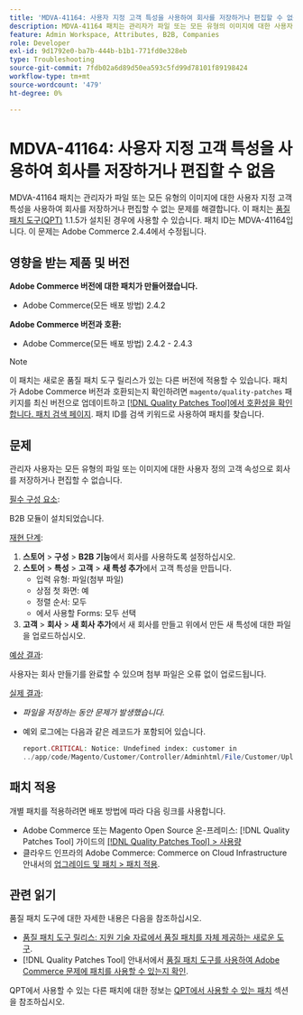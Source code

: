 ```yaml
---
title: 'MDVA-41164: 사용자 지정 고객 특성을 사용하여 회사를 저장하거나 편집할 수 없음'
description: MDVA-41164 패치는 관리자가 파일 또는 모든 유형의 이미지에 대한 사용자 지정 고객 특성을 사용하여 회사를 저장하거나 편집할 수 없는 문제를 해결합니다. 이 패치는 [Quality Patches Tool (QPT)](https://experienceleague.adobe.com/en/docs/commerce-operations/tools/quality-patches-tool/quality-patches-tool-to-self-serve-quality-patches) 1.1.5가 설치된 경우 사용할 수 있습니다. 패치 ID는 MDVA-41164입니다. 이 문제는 Adobe Commerce 2.4.4에서 수정됩니다.
feature: Admin Workspace, Attributes, B2B, Companies
role: Developer
exl-id: 9d1792e0-ba7b-444b-b1b1-771fd0e328eb
type: Troubleshooting
source-git-commit: 7fdb02a6d89d50ea593c5fd99d78101f89198424
workflow-type: tm+mt
source-wordcount: '479'
ht-degree: 0%

---
```


# MDVA-41164: 사용자 지정 고객 특성을 사용하여 회사를 저장하거나 편집할 수 없음

MDVA-41164 패치는 관리자가 파일 또는 모든 유형의 이미지에 대한 사용자 지정 고객 특성을 사용하여 회사를 저장하거나 편집할 수 없는 문제를 해결합니다. 이 패치는 [품질 패치 도구(QPT)](https://experienceleague.adobe.com/en/docs/commerce-operations/tools/quality-patches-tool/quality-patches-tool-to-self-serve-quality-patches) 1.1.5가 설치된 경우에 사용할 수 있습니다. 패치 ID는 MDVA-41164입니다. 이 문제는 Adobe Commerce 2.4.4에서 수정됩니다.

## 영향을 받는 제품 및 버전

**Adobe Commerce 버전에 대한 패치가 만들어졌습니다.**

* Adobe Commerce(모든 배포 방법) 2.4.2

**Adobe Commerce 버전과 호환:**

* Adobe Commerce(모든 배포 방법) 2.4.2 - 2.4.3

>[!NOTE]
>
>이 패치는 새로운 품질 패치 도구 릴리스가 있는 다른 버전에 적용할 수 있습니다. 패치가 Adobe Commerce 버전과 호환되는지 확인하려면 `magento/quality-patches` 패키지를 최신 버전으로 업데이트하고 [[!DNL Quality Patches Tool]에서 호환성을 확인합니다. 패치 검색 페이지](https://experienceleague.adobe.com/en/docs/commerce-operations/tools/quality-patches-tool/quality-patches-tool-to-self-serve-quality-patches). 패치 ID를 검색 키워드로 사용하여 패치를 찾습니다.

## 문제

관리자 사용자는 모든 유형의 파일 또는 이미지에 대한 사용자 정의 고객 속성으로 회사를 저장하거나 편집할 수 없습니다.

<u>필수 구성 요소</u>:

B2B 모듈이 설치되었습니다.

<u>재현 단계</u>:

1. **스토어** > **구성** > **B2B 기능**&#x200B;에서 회사를 사용하도록 설정하십시오.
1. **스토어** > **특성** > **고객** > **새 특성 추가**&#x200B;에서 고객 특성을 만듭니다.
   * 입력 유형: 파일(첨부 파일)
   * 상점 첫 화면: 예
   * 정렬 순서: 모두
   * 에서 사용할 Forms: 모두 선택
1. **고객** > **회사** > **새 회사 추가**&#x200B;에서 새 회사를 만들고 위에서 만든 새 특성에 대한 파일을 업로드하십시오.

<u>예상 결과</u>:

사용자는 회사 만들기를 완료할 수 있으며 첨부 파일은 오류 없이 업로드됩니다.

<u>실제 결과</u>:

* *파일을 저장하는 동안 문제가 발생했습니다.*
* 예외 로그에는 다음과 같은 레코드가 포함되어 있습니다.

  ```php
  report.CRITICAL: Notice: Undefined index: customer in
  ../app/code/Magento/Customer/Controller/Adminhtml/File/Customer/Upload.php on line 69
  ```

## 패치 적용

개별 패치를 적용하려면 배포 방법에 따라 다음 링크를 사용합니다.

* Adobe Commerce 또는 Magento Open Source 온-프레미스: [!DNL Quality Patches Tool] 가이드의 [[!DNL Quality Patches Tool] > 사용량](/help/tools/quality-patches-tool/usage.md)
* 클라우드 인프라의 Adobe Commerce: Commerce on Cloud Infrastructure 안내서의 [업그레이드 및 패치 > 패치 적용](https://experienceleague.adobe.com/docs/commerce-cloud-service/user-guide/develop/upgrade/apply-patches.html).

## 관련 읽기

품질 패치 도구에 대한 자세한 내용은 다음을 참조하십시오.

* [품질 패치 도구 릴리스: 지원 기술 자료에서 품질 패치를 자체 제공하는 새로운 도구](https://experienceleague.adobe.com/en/docs/commerce-operations/tools/quality-patches-tool/quality-patches-tool-to-self-serve-quality-patches).
* [!DNL Quality Patches Tool] 안내서에서 [품질 패치 도구를 사용하여 Adobe Commerce 문제에 패치를 사용할 수 있는지 확인](/help/tools/quality-patches-tool/patches-available-in-qpt/check-patch-for-magento-issue-with-magento-quality-patches.md).

QPT에서 사용할 수 있는 다른 패치에 대한 정보는 [QPT에서 사용할 수 있는 패치](https://support.magento.com/hc/en-us/sections/360010506631-Patches-available-in-MQP-tool-) 섹션을 참조하십시오.
